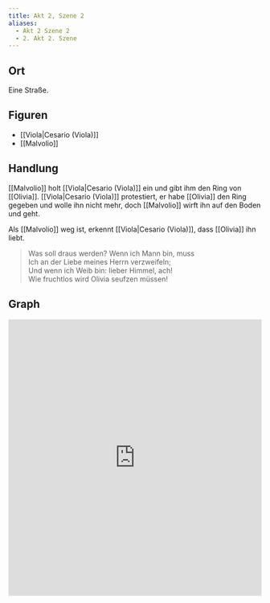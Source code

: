 ```yaml
---
title: Akt 2, Szene 2
aliases:
  - Akt 2 Szene 2
  - 2. Akt 2. Szene
---
```

## Ort
Eine Straße.

## Figuren
- [[Viola|Cesario (Viola)]]
- [[Malvolio]]

## Handlung
[[Malvolio]] holt [[Viola|Cesario (Viola)]] ein und gibt ihm den Ring von [[Olivia]]. [[Viola|Cesario (Viola)]] protestiert, er habe [[Olivia]] den Ring gegeben und wolle ihn nicht mehr, doch [[Malvolio]] wirft ihn auf den Boden und geht.

Als [[Malvolio]] weg ist, erkennt [[Viola|Cesario (Viola)]], dass [[Olivia]] ihn liebt.

> Was soll draus werden? Wenn ich Mann bin, muss  
> Ich an der Liebe meines Herrn verzweifeln;  
> Und wenn ich Weib bin: lieber Himmel, ach!  
> Wie fruchtlos wird Olivia seufzen müssen!  

## Graph
<iframe src="https://catchears.github.io/was-ihr-wollt-graphs/act-2/act-2-scene-2-dark" width=100% height=550 style="border: 0;"></iframe>
